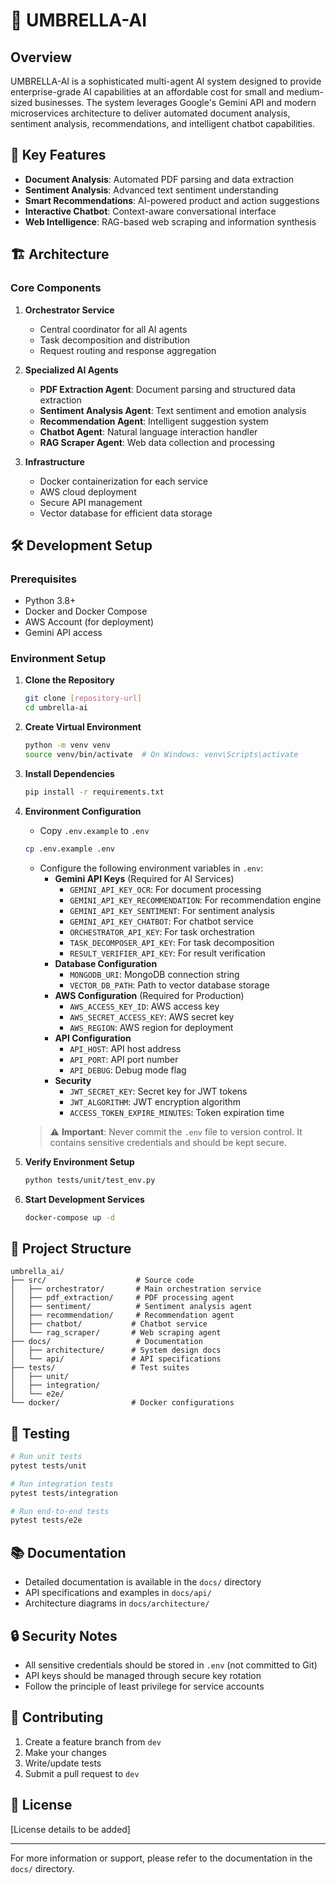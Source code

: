 # 🌂 UMBRELLA-AI

## Overview

UMBRELLA-AI is a sophisticated multi-agent AI system designed to provide enterprise-grade AI capabilities at an affordable cost for small and medium-sized businesses. The system leverages Google's Gemini API and modern microservices architecture to deliver automated document analysis, sentiment analysis, recommendations, and intelligent chatbot capabilities.

## 🚀 Key Features

- **Document Analysis**: Automated PDF parsing and data extraction
- **Sentiment Analysis**: Advanced text sentiment understanding
- **Smart Recommendations**: AI-powered product and action suggestions
- **Interactive Chatbot**: Context-aware conversational interface
- **Web Intelligence**: RAG-based web scraping and information synthesis

## 🏗️ Architecture

### Core Components

1. **Orchestrator Service**
   - Central coordinator for all AI agents
   - Task decomposition and distribution
   - Request routing and response aggregation

2. **Specialized AI Agents**
   - **PDF Extraction Agent**: Document parsing and structured data extraction
   - **Sentiment Analysis Agent**: Text sentiment and emotion analysis
   - **Recommendation Agent**: Intelligent suggestion system
   - **Chatbot Agent**: Natural language interaction handler
   - **RAG Scraper Agent**: Web data collection and processing

3. **Infrastructure**
   - Docker containerization for each service
   - AWS cloud deployment
   - Secure API management
   - Vector database for efficient data storage

## 🛠️ Development Setup

### Prerequisites

- Python 3.8+
- Docker and Docker Compose
- AWS Account (for deployment)
- Gemini API access

### Environment Setup

1. **Clone the Repository**
   ```bash
   git clone [repository-url]
   cd umbrella-ai
   ```

2. **Create Virtual Environment**
   ```bash
   python -m venv venv
   source venv/bin/activate  # On Windows: venv\Scripts\activate
   ```

3. **Install Dependencies**
   ```bash
   pip install -r requirements.txt
   ```

4. **Environment Configuration**
   - Copy `.env.example` to `.env`
   ```bash
   cp .env.example .env
   ```
   - Configure the following environment variables in `.env`:
     - **Gemini API Keys** (Required for AI Services)
       - `GEMINI_API_KEY_OCR`: For document processing
       - `GEMINI_API_KEY_RECOMMENDATION`: For recommendation engine
       - `GEMINI_API_KEY_SENTIMENT`: For sentiment analysis
       - `GEMINI_API_KEY_CHATBOT`: For chatbot service
       - `ORCHESTRATOR_API_KEY`: For task orchestration
       - `TASK_DECOMPOSER_API_KEY`: For task decomposition
       - `RESULT_VERIFIER_API_KEY`: For result verification
     - **Database Configuration**
       - `MONGODB_URI`: MongoDB connection string
       - `VECTOR_DB_PATH`: Path to vector database storage
     - **AWS Configuration** (Required for Production)
       - `AWS_ACCESS_KEY_ID`: AWS access key
       - `AWS_SECRET_ACCESS_KEY`: AWS secret key
       - `AWS_REGION`: AWS region for deployment
     - **API Configuration**
       - `API_HOST`: API host address
       - `API_PORT`: API port number
       - `API_DEBUG`: Debug mode flag
     - **Security**
       - `JWT_SECRET_KEY`: Secret key for JWT tokens
       - `JWT_ALGORITHM`: JWT encryption algorithm
       - `ACCESS_TOKEN_EXPIRE_MINUTES`: Token expiration time

   > ⚠️ **Important**: Never commit the `.env` file to version control. It contains sensitive credentials and should be kept secure.

5. **Verify Environment Setup**
   ```bash
   python tests/unit/test_env.py
   ```

6. **Start Development Services**
   ```bash
   docker-compose up -d
   ```

## 📁 Project Structure

```
umbrella_ai/
├── src/                    # Source code
│   ├── orchestrator/       # Main orchestration service
│   ├── pdf_extraction/     # PDF processing agent
│   ├── sentiment/          # Sentiment analysis agent
│   ├── recommendation/     # Recommendation agent
│   ├── chatbot/           # Chatbot service
│   └── rag_scraper/       # Web scraping agent
├── docs/                   # Documentation
│   ├── architecture/      # System design docs
│   └── api/               # API specifications
├── tests/                 # Test suites
│   ├── unit/
│   ├── integration/
│   └── e2e/
└── docker/                # Docker configurations
```

## 🧪 Testing

```bash
# Run unit tests
pytest tests/unit

# Run integration tests
pytest tests/integration

# Run end-to-end tests
pytest tests/e2e
```

## 📚 Documentation

- Detailed documentation is available in the `docs/` directory
- API specifications and examples in `docs/api/`
- Architecture diagrams in `docs/architecture/`

## 🔒 Security Notes

- All sensitive credentials should be stored in `.env` (not committed to Git)
- API keys should be managed through secure key rotation
- Follow the principle of least privilege for service accounts

## 🤝 Contributing

1. Create a feature branch from `dev`
2. Make your changes
3. Write/update tests
4. Submit a pull request to `dev`

## 📄 License

[License details to be added]

---

For more information or support, please refer to the documentation in the `docs/` directory. 